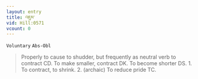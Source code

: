 ```yaml
---
layout: entry
title: འཇུམ་
vid: Hill:0571
vcount: 0
---
```

`Voluntary` `Abs-Obl`
> Properly to cause to shudder, but frequently as neutral verb to contract CD\.
 To make smaller, contract DK\.
 To become shorter DS\.
 1\.
 To contract, to shrink\.
 2\.
 (archaic) To reduce pride TC\.

